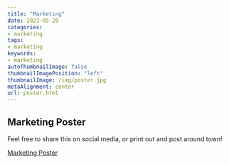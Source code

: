 ```yaml
---
title: "Marketing"
date: 2023-05-20
categories:
- marketing
tags:
- marketing
keywords:
- marketing
autoThumbnailImage: false
thumbnailImagePosition: "left"
thumbnailImage: /img/poster.jpg
metaAlignment: center
url: poster.html
---
```


## Marketing Poster

Feel free to share this on social media, or print out and post around town!

[Marketing Poster](../img/poster.jpg)
